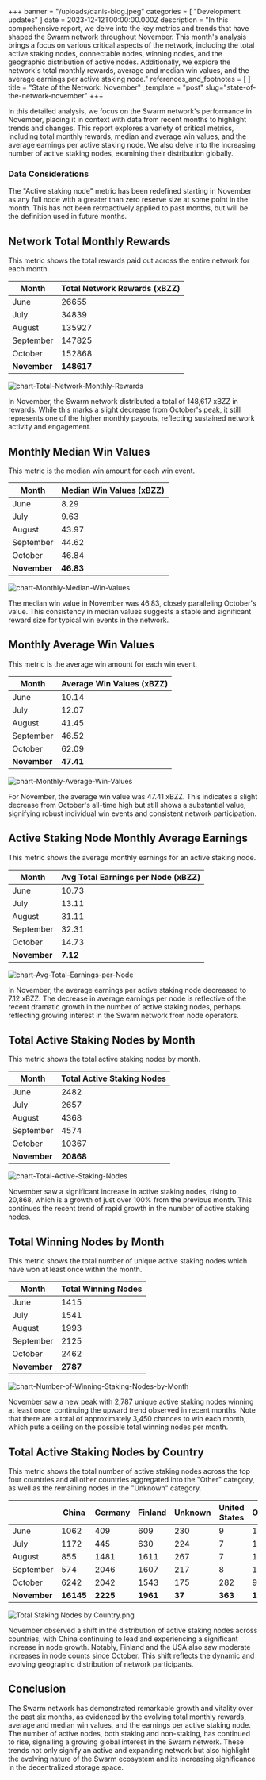 +++
banner = "/uploads/danis-blog.jpeg"
categories = [ "Development updates" ]
date = 2023-12-12T00:00:00.000Z
description = "In this comprehensive report, we delve into the key metrics and trends that have shaped the Swarm network throughout November. This month's analysis brings a focus on various critical aspects of the network, including the total active staking nodes, connectable nodes, winning nodes, and the geographic distribution of active nodes. Additionally, we explore the network's total monthly rewards, average and median win values, and the average earnings per active staking node."
references_and_footnotes = [ ]
title = "State of the Network: November"
_template = "post"
slug="state-of-the-network-november"
+++

In this detailed analysis, we focus on the Swarm network's performance in November, placing it in context with data from recent months to highlight trends and changes. This report explores a variety of critical metrics, including total monthly rewards, median and average win values, and the average earnings per active staking node. We also delve into the increasing number of active staking nodes, examining their distribution globally. 

### Data Considerations

The "Active staking node" metric has been redefined starting in November as any full node with a greater than zero reserve size at some point in the month. This has not been retroactively applied to past months, but will be the definition used in future months. 

## Network Total Monthly Rewards

This metric shows the total rewards paid out across the entire network for each month.

| Month     | Total Network Rewards (xBZZ) |
|-----------|------------------------------|
| June      | 26655                        |
| July      | 34839                        |
| August    | 135927                       |
| September | 147825                       |
| October   | 152868                       |
| **November**  | **148617**                       |

![chart-Total-Network-Monthly-Rewards](/uploads/chart-Total-Network-Monthly-Rewards-November.png)

In November, the Swarm network distributed a total of 148,617 xBZZ in rewards. While this marks a slight decrease from October's peak, it still represents one of the higher monthly payouts, reflecting sustained network activity and engagement.

## Monthly Median Win Values
This metric is the median win amount for each win event.

| Month     | Median Win Values (xBZZ) |
|-----------|---------------------------|
| June      | 8.29                      |
| July      | 9.63                      |
| August    | 43.97                     |
| September | 44.62                     |
| October   | 46.84                     |
| **November**  | **46.83**                     |

![chart-Monthly-Median-Win-Values](/uploads/chart-Monthly-Median-Win-Values-November.png)

The median win value in November was 46.83, closely paralleling October's value. This consistency in median values suggests a stable and significant reward size for typical win events in the network.


## Monthly Average Win Values
This metric is the average win amount for each win event.

| Month     | Average Win Values (xBZZ) |
|-----------|----------------------------|
| June      | 10.14                      |
| July      | 12.07                      |
| August    | 41.45                      |
| September | 46.52                      |
| October   | 62.09                      |
| **November**  | **47.41**                      |

![chart-Monthly-Average-Win-Values](/uploads/chart-Monthly-Average-Win-Values-November.png)

For November, the average win value was 47.41 xBZZ. This indicates a slight decrease from October's all-time high but still shows a substantial value, signifying robust individual win events and consistent network participation.

## Active Staking Node Monthly Average Earnings
This metric shows the average monthly earnings for an active staking node.

| Month     | Avg Total Earnings per Node (xBZZ) |
|-----------|------------------------------------|
| June      | 10.73                              |
| July      | 13.11                              |
| August    | 31.11                              |
| September | 32.31                              |
| October   | 14.73                              |
| **November**  | **7.12**                             |

![chart-Avg-Total-Earnings-per-Node](/uploads/chart-Avg-Total-Earnings-per-Node-November.png)

In November, the average earnings per active staking node decreased to 7.12 xBZZ. The decrease in average earnings per node is reflective of the recent dramatic growth in the number of active staking nodes, perhaps reflecting growing interest in the Swarm network from node operators.

## Total Active Staking Nodes by Month

This metric shows the total active staking nodes by month. 

| Month     | Total Active Staking Nodes |
|-----------|----------------------------|
| June      | 2482                       |
| July      | 2657                       |
| August    | 4368                       |
| September | 4574                       |
| October   | 10367                      |
| **November**  | **20868**                      |

![chart-Total-Active-Staking-Nodes](/uploads/chart-Total-Active-Staking-Nodes-November.png)

November saw a significant increase in active staking nodes, rising to 20,868, which is a growth of just over 100% from the previous month. This continues the recent trend of rapid growth in the number of active staking nodes.

## Total Winning Nodes by Month

This metric shows the total number of unique active staking nodes which have won at least once within the month.

| Month     | Total Winning Nodes |
|-----------|----------------------|
| June      | 1415                 |
| July      | 1541                 |
| August    | 1993                 |
| September | 2125                 |
| October   | 2462                 |
| **November**  | **2787**                 |

![chart-Number-of-Winning-Staking-Nodes-by-Month](/uploads/chart-Number-of-Winning-Staking-Nodes-by-Month-November.png)

November saw a new peak with 2,787 unique active staking nodes winning at least once, continuing the upward trend observed in recent months. Note that there are a total of approximately 3,450 chances to win each month, which puts a ceiling on the possible total winning nodes per month.

## Total Active Staking Nodes by Country

This metric shows the total number of active staking nodes across the top four countries and all other countries aggregated into the "Other" category, as well as the remaining nodes in the "Unknown" category.
 

|               | China | Germany | Finland | Unknown | United States | Other |
|---------------|-------|---------|---------|---------|---------------|-------|
| June          | 1062  | 409     | 609     | 230     | 9             | 163   |
| July          | 1172  | 445     | 630     | 224     | 7             | 179   |
| August        | 855   | 1481    | 1611    | 267     | 7             | 147   |
| September     | 574   | 2046    | 1607    | 217     | 8             | 123   |
| October       | 6242  | 2042    | 1543    | 175     | 282           | 91    |
| **November**      | **16145** | **2225**    | **1961**    | **37**      | **363**           | **137**   |

![Total Staking Nodes by Country.png](/uploads/Total-Active-Staking-Nodes-by-Country.png)

November observed a shift in the distribution of active staking nodes across countries, with China continuing to lead and experiencing a significant increase in node growth. Notably, Finland and the USA also saw moderate increases in node counts since October. This shift reflects the dynamic and evolving geographic distribution of network participants.

## Conclusion

The Swarm network has demonstrated remarkable growth and vitality over the past six months, as evidenced by the evolving total monthly rewards, average and median win values, and the earnings per active staking node. The number of active nodes, both staking and non-staking, has continued to rise, signalling a growing global interest in the Swarm network. These trends not only signify an active and expanding network but also highlight the evolving nature of the Swarm ecosystem and its increasing significance in the decentralized storage space.